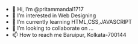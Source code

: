 - 👋 Hi, I’m @pritammandal1717
- 👀 I’m interested in Web Designing
- 🌱 I’m currently learning HTML,CSS,JAVASCRIPT
- 💞️ I’m looking to collaborate on ...
- 📫 How to reach me Baruipur, Kolkata-700144

<!---
pritammandal1717/pritammandal1717 is a ✨ special ✨ repository because its `README.md` (this file) appears on your GitHub profile.
You can click the Preview link to take a look at your changes.
--->
